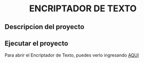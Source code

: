<h1 align="center">ENCRIPTADOR DE TEXTO</h1>

<h2>Descripcion del proyecto</h2>
<p></p>

<h2>Ejecutar el proyecto</h2>
<p>Para abrir el Encriptador de Texto, puedes verlo ingresando <a href="https://sguzmanr.github.io/EncriptadorTexto/">AQUI</a></p>
